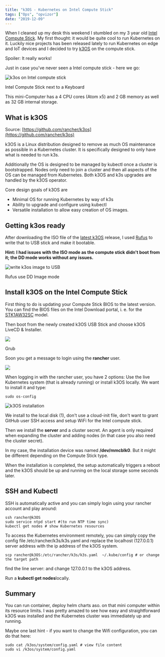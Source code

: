 ```yaml
---
title: "k3OS - Kubernetes on Intel Compute Stick"
tags: ["Ops", "opvizor"]
date: "2019-12-09"
---
```


When I cleaned up my desk this weekend I stumbled on my 3 year old [Intel Compute Stick](https://www.intel.com/content/www/us/en/products/boards-kits/compute-stick.html). My first thought: it would be quite cool to run Kubernetes on it. Luckily nice projects has been released lately to run Kubernetes on edge and IoT devices and I decided to try [k3OS](https://github.com/rancher/k3os) on the compute stick.

Spoiler: It really works!

Just in case you've never seen a Intel compute stick - here we go:

![k3os on Intel compute stick](/images/blog/computestick-768x1024.jpg)

Intel Compute Stick next to a Keyboard

This mini-Computer has a 4 CPU cores (Atom x5) and 2 GB memory as well as 32 GB internal storage.

## What is k3OS

Source: [https://github.com/rancher/k3os](https://github.com/rancher/k3os)

k3OS is a Linux distribution designed to remove as much OS maintenance as possible in a Kubernetes cluster. It is specifically designed to only have what is needed to run k3s.

Additionally the OS is designed to be managed by kubectl once a cluster is bootstrapped. Nodes only need to join a cluster and then all aspects of the OS can be managed from Kubernetes. Both k3OS and k3s upgrades are handled by the k3OS operator.

Core design goals of k3OS are

- Minimal OS for running Kubernetes by way of k3s
- Ability to upgrade and configure using kubectl
- Versatile installation to allow easy creation of OS images.

## Getting k3os ready

After downloading the ISO file of the [latest k3OS](https://github.com/rancher/k3os/releases/latest) release, I used [Rufus](https://rufus.ie/) to write that to USB stick and make it bootable.

**Hint: I had issues with the ISO mode as the compute stick didn't boot from it; the DD mode works without any issues.**

![write k3os image to USB](/images/blog/rufus.png)

Rufus use DD Image mode

## Install k3OS on the Intel Compute Stick

First thing to do is updating your Compute Stick BIOS to the latest version. You can find the BIOS files on the Intel Download portal, i. e. for the [STK1AW32SC](https://downloadcenter.intel.com/product/91065/Intel-Compute-Stick-STK1AW32SC) model.

Then boot from the newly created k3OS USB Stick and choose k3OS LiveCD & Installer.

![](/images/blog/grub.png)

Grub

Soon you get a message to login using the **rancher** user.

![](/images/blog/rancher1st.png)

When logging in with the rancher user, you have 2 options: Use the live Kubernetes system (that is already running) or install k3OS locally. We want to install it and type:

```
sudo os-config
```

![k3OS installation](/images/blog/k3OS.png)

We install to the local disk (1), don't use a cloud-init file, don't want to grant GitHub user SSH access and setup WiFi for the Intel compute stick.

Then we install the **server** and a cluster secret. An agent is only required when expanding the cluster and adding nodes (in that case you also need the cluster secret).

In my case, the installation device was named **/dev/mmcblk0**. But it might be different depending on the Compute Stick type.

When the installation is completed, the setup automatically triggers a reboot and the k3OS should be up and running on the local storage some seconds later.

## SSH and Kubectl

SSH is automatically active and you can simply login using your rancher account and play around:

```
ssh rancher@k3OS
sudo service ntpd start #(to run NTP time sync)
kubectl get nodes # show Kubernetes resources
```

To access the Kubernetes environment remotely, you can simply copy the config file /etc/rancher/k3s/k3s.yaml and replace the localhost (127.0.0.1) server address with the ip address of the k3OS system.

```
scp rancher@k3OS:/etc/rancher/k3s/k3s.yaml  ~/.kube/config # or change the target path
```

find the line server: and change 127.0.0.1 to the k3OS address.

Run a **kubectl get nodes**locally.

## Summary

You can run container, deploy helm charts aso. on that mini computer within its resource limits. I was pretty amazed to see how easy and straightforward k3OS was installed and the Kubernetes cluster was immediately up and running.

Maybe one last hint - if you want to change the Wifi configuration, you can do that here:

```
sudo cat /k3os/system/config.yaml # view file content
sudo vi /k3os/system/config.yaml
```
